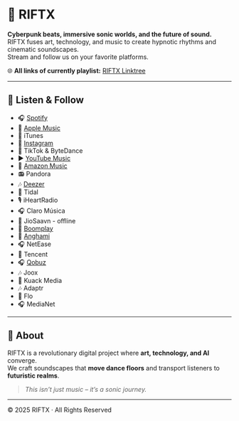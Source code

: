# 🎵 RIFTX

**Cyberpunk beats, immersive sonic worlds, and the future of sound.**  
RIFTX fuses art, technology, and music to create hypnotic rhythms and cinematic soundscapes.  
Stream and follow us on your favorite platforms.

🌐 **All links of currently playlist:** [RIFTX Linktree](https://linktr.ee/riftx_music)

---

## 📡 Listen & Follow

- 🎧 [Spotify](https://open.spotify.com/artist/3mbM6Lg8BcpUhd5iilsXaZ)
- 🍏 [Apple Music](https://music.apple.com/za/artist/riftx/1787630045)
- 📱 iTunes
- 📸 [Instagram](https://www.instagram.com/riftx_music/)
- 🎵 TikTok & ByteDance
- ▶ [YouTube Music](https://music.youtube.com/channel/UCcfeHhTIvvTbRGcXyw7pAIA)
- 🛒 [Amazon Music]([https://music.amazon.co.uk/artists/B0DRRN965V/riftx)
- 📻 Pandora
- 🎶 [Deezer](https://www.deezer.com/en/artist/295719931)
- 🌊 Tidal
- 🎙 iHeartRadio
- 🎧 Claro Música
- 🎵 JioSaavn - offline
- 📱 [Boomplay](https://www.boomplay.com/artists/104209888)
- 🎼 [Anghami](https://play.anghami.com/artist/23157959)
- 🎧 NetEase
- 🎵 Tencent
- 🎧 [Qobuz](https://www.qobuz.com/us-en/interpreter/riftx/25200903)
- 🎶 Joox
- 🎵 Kuack Media
- 🎶 Adaptr
- 🎼 Flo
- 🎧 MediaNet

---

## 📢 About

RIFTX is a revolutionary digital project where **art, technology, and AI** converge.  
We craft soundscapes that **move dance floors** and transport listeners to **futuristic realms**.

> *This isn’t just music – it’s a sonic journey.*

---

© 2025 RIFTX · All Rights Reserved
